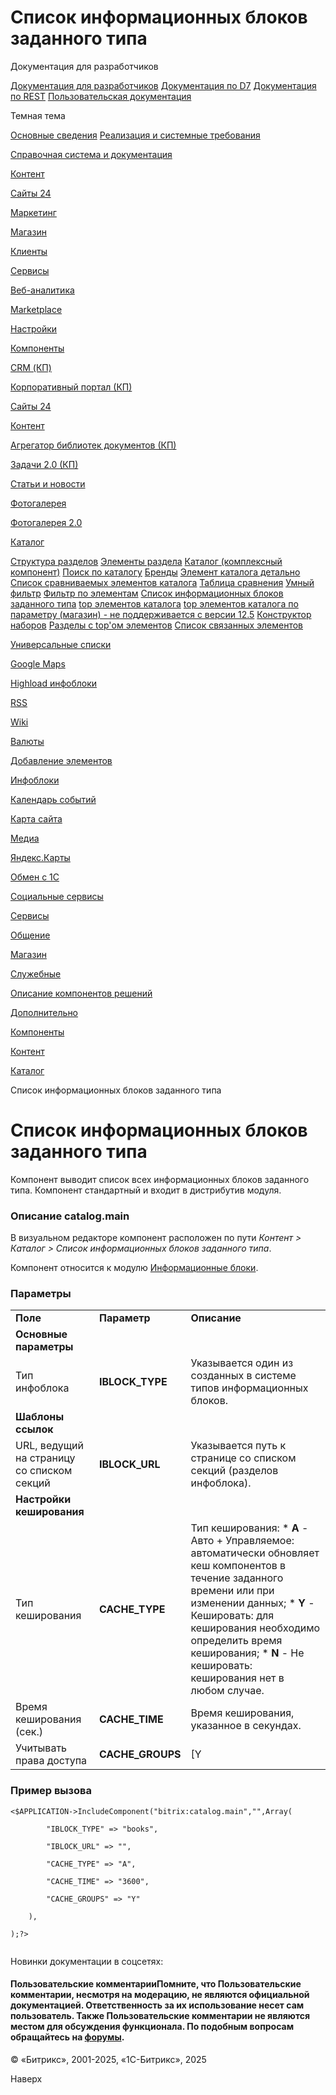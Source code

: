 # Список информационных блоков заданного типа

Документация для разработчиков

[Документация для разработчиков](https://dev.1c-bitrix.ru/api_help/)
[Документация по D7](https://dev.1c-bitrix.ru/api_d7/)
[Документация по REST](https://dev.1c-bitrix.ru/rest_help/)
[Пользовательская документация](https://dev.1c-bitrix.ru/user_help/)

Темная тема

[Основные сведения](/user_help/index.php)
[Реализация и системные требования](/user_help/reqintro.php)

[Справочная система и документация](/user_help/help/index.php)

[Контент](/user_help/content/index.php)

[Сайты 24](/user_help/sites24/index.php)

[Маркетинг](/user_help/marketing/index.php)

[Магазин](/user_help/store/index.php)

[Клиенты](/user_help/clients/index.php)

[Сервисы](/user_help/service/index.php)

[Веб-аналитика](/user_help/statistic/index.php)

[Marketplace](/user_help/marketplace/index.php)

[Настройки](/user_help/settings/index.php)

[Компоненты](/user_help/components/index.php)

[CRM (КП)](/user_help/components/crm/index.php)

[Корпоративный портал (КП)](/user_help/components/intranet/index.php)

[Сайты 24](/user_help/components/landing/index.php)

[Контент](/user_help/components/content/index.php)

[Агрегатор библиотек документов (КП)](/user_help/components/content/webdav/index.php)

[Задачи 2.0 (КП)](/user_help/components/content/tasks/index.php)

[Статьи и новости](/user_help/components/content/articles_and_news/index.php)

[Фотогалерея](/user_help/components/content/photogallery/index.php)

[Фотогалерея 2.0](/user_help/components/content/photogallery2/index.php)

[Каталог](/user_help/components/content/catalog/index.php)

[Структура разделов](/user_help/components/content/catalog/catalog_section_list.php)
[Элементы раздела](/user_help/components/content/catalog/catalog_section.php)
[Каталог (комплексный компонент)](/user_help/components/content/catalog/catalog.php)
[Поиск по каталогу](/user_help/components/content/catalog/catalog_search.php)
[Бренды](/user_help/components/content/catalog/catalog_brandblock.php)
[Элемент каталога детально](/user_help/components/content/catalog/catalog_element.php)
[Список сравниваемых элементов каталога](/user_help/components/content/catalog/catalog_compare_list.php)
[Таблица сравнения](/user_help/components/content/catalog/catalog_compare_result.php)
[Умный фильтр](/user_help/components/content/catalog/smart_filter.php)
[Фильтр по элементам](/user_help/components/content/catalog/catalog_filter.php)
[Список информационных блоков заданного типа](/user_help/components/content/catalog/catalog_main.php)
[top элементов каталога](/user_help/components/content/catalog/catalog_top.php)
[top элементов каталога по параметру (магазин) - не поддерживается с версии 12.5](/user_help/components/content/catalog/store_catalog_top.php)
[Конструктор наборов](/user_help/components/content/catalog/catalog_set_constructor.php)
[Разделы с top'ом элементов](/user_help/components/content/catalog/catalog_sections_top.php)
[Список связанных элементов](/user_help/components/content/catalog/catalog_link_list.php)

[Универсальные списки](/user_help/components/content/lists/index.php)

[Google Maps](/user_help/components/content/google_maps/index.php)

[Highload инфоблоки](/user_help/components/content/highload/index.php)

[RSS](/user_help/components/content/rss/index.php)

[Wiki](/user_help/components/content/wiki/index.php)

[Валюты](/user_help/components/content/currency/index.php)

[Добавление элементов](/user_help/components/content/adding/index.php)

[Инфоблоки](/user_help/components/content/infoblocks/index.php)

[Календарь событий](/user_help/components/content/calendar/index.php)

[Карта сайта](/user_help/components/content/sitemap/index.php)

[Медиа](/user_help/components/content/media/index.php)

[Яндекс.Карты](/user_help/components/content/yandex_map/index.php)

[Обмен с 1С](/user_help/components/content/1c_exchange/index.php)

[Социальные сервисы](/user_help/components/content/social_services/index.php)

[Сервисы](/user_help/components/services/index.php)

[Общение](/user_help/components/obschenie/index.php)

[Магазин](/user_help/components/magazin/index.php)

[Служебные](/user_help/components/sluzhebnie/index.php)

[Описание компонентов решений](/user_help/description_decisions/index.php)

[Дополнительно](/user_help/additional/index.php)

[Компоненты](/user_help/components/index.php)

[Контент](/user_help/components/content/index.php)

[Каталог](/user_help/components/content/catalog/index.php)

Список информационных блоков заданного типа

# Список информационных блоков заданного типа

Компонент выводит список всех информационных блоков заданного типа. Компонент стандартный и входит в дистрибутив модуля.

### Описание **catalog.main**

В визуальном редакторе компонент расположен по пути *Контент > Каталог > Список информационных блоков заданного типа*.

Компонент относится к модулю [Информационные блоки](/user_help/content/iblock/index.php).

### Параметры

|  |  |  |
| --- | --- | --- |
| **Поле** | **Параметр** | **Описание** |
| **Основные параметры** | | |
| Тип инфоблока | **IBLOCK\_TYPE** | Указывается один из созданных в системе типов информационных блоков. |
| **Шаблоны ссылок** | | |
| URL, ведущий на страницу со списком секций | **IBLOCK\_URL** | Указывается путь к странице со списком секций (разделов инфоблока). |
| **Настройки кеширования** | | |
| Тип кеширования | **CACHE\_TYPE** | Тип кеширования:  * **A** - Авто + Управляемое: автоматически обновляет кеш компонентов в течение заданного времени или при изменении данных; * **Y** - Кешировать: для кеширования необходимо определить время кеширования; * **N** - Не кешировать: кеширования нет в любом случае. |
| Время кеширования (сек.) | **CACHE\_TIME** | Время кеширования, указанное в секундах. |
| Учитывать права доступа | **CACHE\_GROUPS** | [Y|N] При отмеченной опции будут учитываться права доступа при кешировании. |

### Пример вызова

```
<$APPLICATION->IncludeComponent("bitrix:catalog.main","",Array(
		"IBLOCK_TYPE" => "books",
		"IBLOCK_URL" => "",
		"CACHE_TYPE" => "A",
		"CACHE_TIME" => "3600",
		"CACHE_GROUPS" => "Y"
	),
);?>

```

Новинки документации в соцсетях:

#### Пользовательские комментарииПомните, что Пользовательские комментарии, несмотря на модерацию, не являются официальной документацией. Ответственность за их использование несет сам пользователь. Также Пользовательские комментарии не являются местом для обсуждения функционала. По подобным вопросам обращайтесь на [форумы](http://dev.1c-bitrix.ru/community/forums/group1/).

© «Битрикс», 2001-2025, «1С-Битрикс», 2025

Наверх